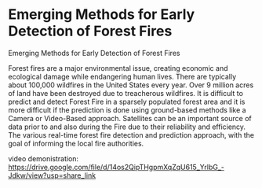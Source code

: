 # Emerging Methods for Early Detection of Forest Fires
Emerging Methods for Early Detection of Forest Fires

Forest fires are a major environmental issue, creating economic and ecological damage while endangering human lives. There are typically about 100,000 wildfires in the United States every year. Over 9 million acres of land have been destroyed due to treacherous wildfires. It is difficult to predict and detect Forest Fire in a sparsely populated forest area and it is more difficult if the prediction is done using ground-based methods like a Camera or Video-Based approach. Satellites can be an important source of data prior to and also during the Fire due to their reliability and efficiency. The various real-time forest fire detection and prediction approach, with the goal of informing the local fire authorities.

video demonistration:
https://drive.google.com/file/d/14os2QipTHgpmXqZqU615_YrlbG_-Jdkw/view?usp=share_link
